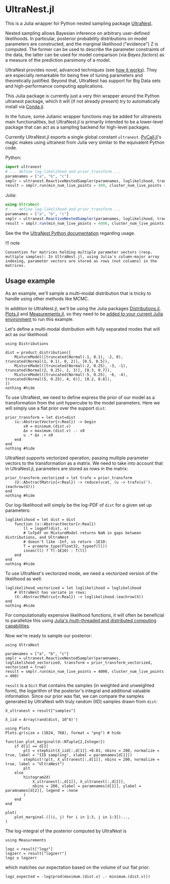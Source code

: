 # UltraNest.jl

This is a Julia wrapper for Python nested sampling package
[UltraNest](https://github.com/JohannesBuchner/UltraNest).

Nested sampling allows Bayesian inference on arbitrary user-defined likelihoods. In particular, posterior probability distributions on model parameters are constructed, and the marginal likelihood ("evidence") Z is computed. The former can be used to describe the parameter constraints of the data, the latter can be used for model comparison (via *Bayes factors*) as a measure of the prediction parsimony of a model.

UltraNest provides novel, advanced techniques (see [how it works](https://johannesbuchner.github.io/UltraNest/method.html)). They are especially remarkable for being free of tuning parameters and theoretically justified. Beyond that, UltraNest has support for Big Data sets and high-performance computing applications.

This Julia package is currently just a very thin wrapper around the Python ultranest package, which it will (if not already present) try to automatically install via [Conda.jl](https://github.com/JuliaPy/Conda.jl).

In the future, some Julianic wrapper functions may be added for ultranests main functionalities, but UltraNest.jl is primarily intended to be a lower-level package that can act as a sampling backend for high-level packages.

Currently UltraNest.jl exports a single global constant `ultranest`. [PyCall.jl](https://github.com/JuliaPy/PyCall.jl)'s magic makes using ultranest from Julia very similar to the equivalent Python code.

Python:

```python
import ultranest
# ... define log-likelihood and prior_transform ...
paramnames = ["a", "b", "c"]
smplr = ultranest.ReactiveNestedSampler(paramnames, loglikelihood, transform = prior_transform, vectorized = True)
result = smplr.run(min_num_live_points = 400, cluster_num_live_points = 40)
```

Julia:

```julia
using UltraNest
# ... define log-likelihood and prior_transform ...
paramnames = ["a", "b", "c"]
smplr = ultranest.ReactiveNestedSampler(paramnames, loglikelihood, transform = prior_transform, vectorized = true)
result = smplr.run(min_num_live_points = 4000, cluster_num_live_points = 400)
```

See the the [UltraNest Python documentation](https://johannesbuchner.github.io/UltraNest/) regarding usage.

!!! note

    Convention for matrices holding multiple parameter vectors (resp. multiple samples): In UltraNest.jl, using Julia's column-major array indexing, parameter vectors are stored as rows (not columns) in the matrices.


## Usage example

As an example, we'll sample a multi-modal distribution that is tricky to handle using other methods like MCMC.

In addition to UltraNest.jl, we'll be using the Julia packages [Distributions.jl](https://github.com/JuliaStats/Distributions.jl), [Plots.jl](https://github.com/JuliaPlots/Plots.jl) and [Measurements.jl](https://github.com/JuliaPhysics/Measurements.jl), so they need to be [added to your current Julia environment](https://docs.julialang.org/en/v1/stdlib/Pkg) to run this example.

Let's define a multi-modal distribution with fully separated modes that will act as our likelihood:

```@example using_ultranest
using Distributions

dist = product_distribution([
    MixtureModel([truncated(Normal(-1, 0.1), -2, 0), truncated(Normal(1, 0.1), 0, 2)], [0.5, 0.5]),
    MixtureModel([truncated(Normal(-2, 0.25), -3, -1), truncated(Normal(2, 0.25), 1, 3)], [0.3, 0.7]),
    MixtureModel([truncated(Normal(-5, 0.25), -6, -4), truncated(Normal(5, 0.25), 4, 6)], [0.2, 0.8]),
])
nothing #hide
```

To use UltraNest, we need to define express the prior of our model as a transformation from the unit hypercube to the model parameters. Here we will simply use a flat prior over the support `dist`:

```@example using_ultranest
prior_transform = let dist=dist
    (u::AbstractVector{<:Real}) -> begin
        x0 = minimum.(dist.v)
        Δx = maximum.(dist.v) .- x0 
        u .* Δx .+ x0
    end
end
nothing #hide
```

UltraNest supports vectorized operation, passing multiple parameter vectors to the transformation as a matrix. We need to take into account that in UltraNest.jl, parameters are stored as rows in the matrix:

```@example using_ultranest
prior_transform_vectorized = let trafo = prior_transform
    (U::AbstractMatrix{<:Real}) -> reduce(vcat, (u -> trafo(u)').(eachrow(U)))
end
nothing #hide
```


Our log-likelihood will simply be the log-PDF of `dist` for a given set up parameters:

```@example using_ultranest
loglikelihood = let dist = dist
    function (x::AbstractVector{<:Real})
        ll = logpdf(dist, x)
        # lofpdf on MixtureModel returns NaN in gaps between distributions, and UltraNest
        # doesn't like -Inf, so return -1E10:
        T = promote_type(Float32, typeof(ll))
        isnan(ll) ? T(-1E10) : T(ll)
    end
end
nothing #hide
```

To use UltraNest's vectorized mode, we need a vectorized version of the likelihood as well:

```@example using_ultranest
loglikelihood_vectorized = let loglikelihood = loglikelihood
    # UltraNest has variate in rows:
    (X::AbstractMatrix{<:Real}) -> loglikelihood.(eachrow(X))
end
nothing #hide
```

For computationally expensive likelihood functions, it will often be beneficial to parallelize this using [Julia's multi-threaded and distributed computing capabilities](https://docs.julialang.org/en/v1/manual/parallel-computing/).

Now we're ready to sample our posterior:

```@example using_ultranest
using UltraNest

paramnames = ["a", "b", "c"]
smplr = ultranest.ReactiveNestedSampler(paramnames, loglikelihood_vectorized, transform = prior_transform_vectorized, vectorized = true)
result = smplr.run(min_num_live_points = 4000, cluster_num_live_points = 400)
```

`result` is a `Dict` that contains the samples (in weighted and unweighted form), the logarithm of the posterior's integral and additional valuable information. Since our prior was flat, we can compare the samples generated by UltraNest with truly random (IID) samples drawn from `dist`:

```@example using_ultranest
X_ultranest = result["samples"]

X_iid = Array(rand(dist, 10^4)')

using Plots
Plots.gr(size = (1024, 768), format = "png") # hide

function plot_marginal(d::NTuple{2,Integer})
    if d[1] == d[2]
        plt = stephist(X_iid[:,d[1]].+0.01, nbins = 200, normalize = true, label = "IID sampling", xlabel = paramnames[d[1]])
        stephist!(plt, X_ultranest[:,d[1]], nbins = 200, normalize = true, label = "UltraNest")
        plt
    else
        histogram2d(
            X_ultranest[:,d[1]], X_ultranest[:,d[2]],
            nbins = 200, xlabel = paramnames[d[1]], ylabel = paramnames[d[2]], legend = :none
        )
    end
end

plot(
    plot_marginal.([(i, j) for i in 1:3, j in 1:3])...,
)
```

The log-integral of the posterior computed by UltraNest is

```@example using_ultranest
using Measurements

logz = result["logz"]
logzerr = result["logzerr"]
logz ± logzerr
```

which matches our expectation based on the volume of our flat prior:

```@example using_ultranest
logz_expected = -log(prod(maximum.(dist.v) .- minimum.(dist.v)))
```
